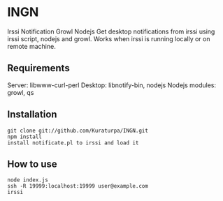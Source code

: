INGN
====

Irssi Notification Growl Nodejs
Get desktop notifications from irssi using irssi script, nodejs and growl.
Works when irssi is running locally or on remote machine.

Requirements
------------

Server: libwww-curl-perl 
Desktop: libnotify-bin, nodejs
Nodejs modules: growl, qs

Installation
------------

	git clone git://github.com/Kuraturpa/INGN.git
	npm install
	install notificate.pl to irssi and load it

How to use
----------

	node index.js
	ssh -R 19999:localhost:19999 user@example.com
	irssi
